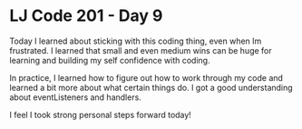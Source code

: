 # LJ Code 201 - Day 9

Today I learned about sticking with this coding thing, even when Im frustrated. I learned that small and even medium wins can be huge for learning and building my self confidence with coding.

In practice, I learned how to figure out how to work through my code and learned a bit more about what certain things do. I got a good understanding about eventListeners and handlers.

I feel I took strong personal steps forward today! 
